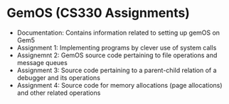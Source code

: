 # GemOS (CS330 Assignments)

- Documentation:  Contains information related to setting up gemOS on Gem5
- Assignment 1:  Implementing programs by clever use of system calls
- Assignemnt 2:  GemOS source code pertaining to file operations and message queues
- Assignment 3:  Source code pertaining to a parent-child relation of a debugger and its operations
- Assignment 4:  Source code for memory allocations (page allocations) and other related operations
